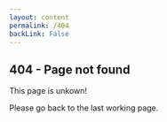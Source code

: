 ```yaml
---
layout: content
permalink: /404
backLink: False
---
```


## 404 - Page not found


This page is unkown!


Please go back to the last working page.
